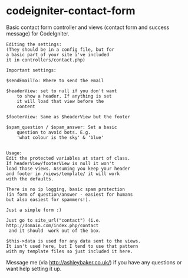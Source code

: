 codeigniter-contact-form
========================

Basic contact form controller and views (contact form and success message) for CodeIgniter. 


	Editing the settings:
	(They should be in a config file, but for
	a basic part of your site i've included
	it in controllers/contact.php)

	Important settings:

	$sendEmailTo: Where to send the email

	$headerView: set to null if you don't want
		to show a header. If anything is set
		it will load that view before the
		content
	
	$footerView: Same as $headerView but the footer

	$spam_question / $spam_answer: Set a basic
		question to avoid bots. E.g. 
		'what colour is the sky' & 'blue'
	

	Usage:
	Edit the protected variables at start of class.
	If headerView/footerView is null it won't 
	load those views. Assuming you keep your header
	and footer in /views/template/ it will work
	with the defaults.

	There is no ip logging, basic spam protection 
	(in form of question/answer - easiest for humans
	but also easiest for spammers!). 

	Just a simple form :)

	Just go to site_url("contact") (i.e. http://domain.com/index.php/contact
	 and it should	work out of the box. 

	$this->data is used for any data sent to the views.
 	It isn't used here, but I tend to use that pattern
	with my template files so just included it here.


Message me (via http://ashleybaker.co.uk/) if you
have any questions or want help setting it up.
